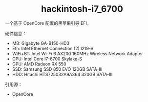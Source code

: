 <h1 align="center">hackintosh-i7_6700</h1>

一个基于 OpenCore 配置的黑苹果引导 EFI。

硬件信息：

- MB:      Gigabyte GA-B150-HD3
- Eth:     Intel Ethernet Connection (2) I219-V
- WiFi+BT: Intel Wi-Fi 6 AX200 160MHz Wireless Network Adapter
- CPU:     Intel Core i7-6700 Skylake-S
- GPU:     AMD Radeon RX 550
- SSD:     Samsung SSD 850 EVO 120GB SATA-III
- HDD:     Hitachi HTS725032A9A364 320GB SATA-III

引用源：

- OpenCore

